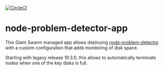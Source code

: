 [![CircleCI](https://dl.circleci.com/status-badge/img/gh/giantswarm/node-problem-detector-app/tree/main.svg?style=svg)](https://dl.circleci.com/status-badge/redirect/gh/giantswarm/node-problem-detector-app/tree/main)

# node-problem-detector-app

This Giant Swarm managed app allows deploying [node-problem-detector](https://github.com/kubernetes/node-problem-detector)
with a custom configuration that adds monitoring of disk space.

Starting with legacy release 19.3.0, this allows to automatically terminate nodes when one of the key disks is full.
